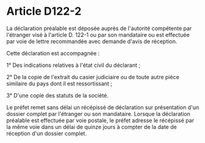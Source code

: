 # Article D122-2

La déclaration préalable est déposée auprès de l'autorité compétente par l'étranger visé à l'article D. 122-1 ou par son mandataire ou est effectuée par voie de lettre recommandée avec demande d'avis de réception.

Cette déclaration est accompagnée :

1° Des indications relatives à l'état civil du déclarant ;

2° De la copie de l'extrait du casier judiciaire ou de toute autre pièce similaire du pays dont il est ressortissant ;

3° D'une copie des statuts de la société.

Le préfet remet sans délai un récépissé de déclaration sur présentation d'un dossier complet par l'étranger ou son mandataire. Lorsque la déclaration préalable est effectuée par voie postale, le préfet adresse le récépissé par la même voie dans un délai de quinze jours à compter de la date de réception d'un dossier complet.
